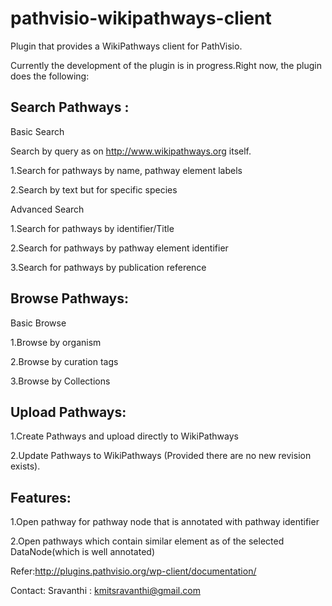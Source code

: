 pathvisio-wikipathways-client
=============================

Plugin that provides a WikiPathways client for PathVisio.

Currently the development of the plugin is in progress.Right now, the plugin does the following:




Search Pathways :
-----------------

Basic Search

Search by query as on http://www.wikipathways.org itself.

1.Search for pathways by name, pathway element labels

2.Search by text but for specific species

Advanced Search

1.Search for pathways by identifier/Title

2.Search for pathways by pathway element identifier

3.Search for pathways by publication reference

Browse Pathways:
----------------

Basic Browse

1.Browse by organism

2.Browse by curation tags

3.Browse by Collections

Upload Pathways:
----------------

1.Create Pathways and upload directly to WikiPathways

2.Update Pathways to WikiPathways (Provided there are no new revision exists).



Features: 
---------

1.Open pathway for pathway node that is annotated with pathway identifier

2.Open pathways which contain similar element as of the selected DataNode(which is well annotated)

Refer:http://plugins.pathvisio.org/wp-client/documentation/

Contact: Sravanthi : kmitsravanthi@gmail.com


